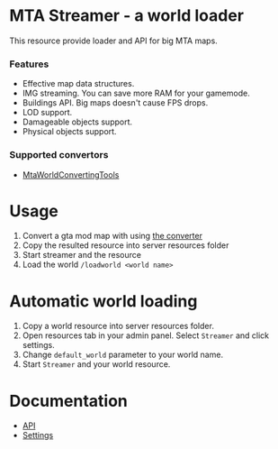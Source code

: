 # MTA Streamer - a world loader

This resource provide loader and API for big MTA maps.

### Features
- Effective map data structures.
- IMG streaming. You can save more RAM for your gamemode.
- Buildings API. Big maps doesn't cause FPS drops.
- LOD support.
- Damageable objects support.
- Physical objects support.

### Supported convertors
- [MtaWorldConvertingTools](https://github.com/TheNormalnij/MtaWorldConvertingTools)

# Usage

1. Convert a gta mod map with using [the converter](https://github.com/TheNormalnij/MtaWorldConvertingTools)
2. Copy the resulted resource into server resources folder
3. Start streamer and the resource
4. Load the world `/loadworld <world name>`

# Automatic world loading

1. Copy a world resource into server resources folder.
2. Open resources tab in your admin panel. Select `Streamer` and click settings.
3. Change `default_world` parameter to your world name.
4. Start `Streamer` and your world resource.

# Documentation
- [API](doc/api.md)
- [Settings](doc/settings.md)
